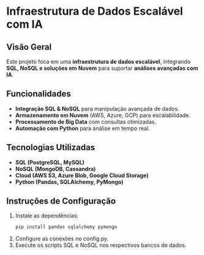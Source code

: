 # Infraestrutura de Dados Escalável com IA

## Visão Geral
Este projeto foca em uma **infraestrutura de dados escalável**, integrando **SQL, NoSQL e soluções em Nuvem** para suportar **análises avançadas com IA**.

## Funcionalidades
- **Integração SQL & NoSQL** para manipulação avançada de dados.
- **Armazenamento em Nuvem** (AWS, Azure, GCP) para escalabilidade. 
- **Processamento de Big Data** com consultas otimizadas.
- **Automação com Python** para análise em tempo real.

## Tecnologias Utilizadas
- **SQL (PostgreSQL, MySQL)**
- **NoSQL (MongoDB, Cassandra)**
- **Cloud (AWS S3, Azure Blob, Google Cloud Storage)**
- **Python (Pandas, SQLAlchemy, PyMongo)**

## Instruções de Configuração
1. Instale as dependências:  
   ```bash
   pip install pandas sqlalchemy pymongo
2. Configure as conexões no config.py.
3. Execute os scripts SQL e NoSQL nos respectivos bancos de dados.
